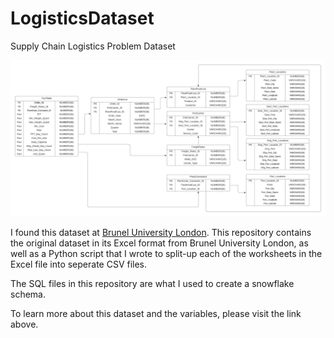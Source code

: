 # LogisticsDataset
Supply Chain Logistics Problem Dataset

![Logistics Dataset Star Schema](https://github.com/jaredbach/LogisticsDataset/blob/main/LogisticsDataset.png)


I found this dataset at [Brunel University London](https://brunel.figshare.com/articles/dataset/Supply_Chain_Logistics_Problem_Dataset/7558679). This repository contains the original dataset in its Excel format from Brunel University London, as well as a Python script that I wrote to split-up each of the worksheets in the Excel file into seperate CSV files.

The SQL files in this repository are what I used to create a snowflake schema.

To learn more about this dataset and the variables, please visit the link above.

